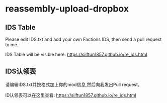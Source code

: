 # reassembly-upload-dropbox
## IDS Table
Please edit IDS.txt and add your own Factions IDS, then send a pull request to me. 

IDS Table will be visible here: https://siiftun1857.github.io/re_ids.html

## IDS认领表
请编辑IDS.txt并按格式加上你的mod信息,然后向我发出Pull request。

ID认领表可以在这里查看: https://siiftun1857.github.io/re_ids.html
